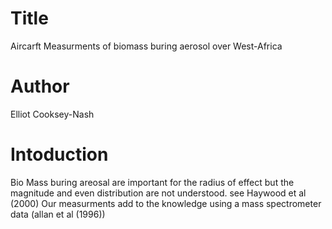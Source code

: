 # Title
Aircarft Measurments of biomass buring aerosol over West-Africa

# Author 
Elliot Cooksey-Nash

# Intoduction 
Bio Mass buring areosal are important for the radius of effect but the magnitude and even distribution are not understood.
see Haywood et al (2000)
Our measurments add to the knowledge using a mass spectrometer data (allan et al (1996))

